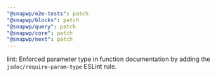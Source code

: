 ```yaml
---
"@snapwp/e2e-tests": patch
"@snapwp/blocks": patch
"@snapwp/query": patch
"@snapwp/core": patch
"@snapwp/next": patch
---
```


lint: Enforced parameter type in function documentation by adding the `jsdoc/require-param-type` ESLint rule.
